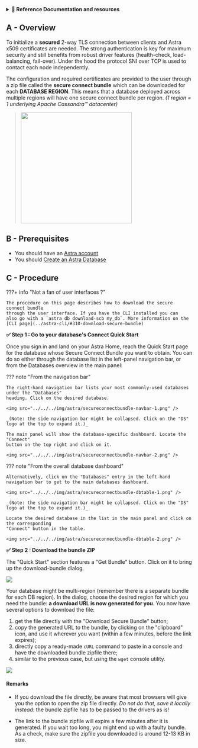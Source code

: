 <details>
<summary><b> 📖 Reference Documentation and resources</b></summary>
<ol>
<li><a href="https://docs.datastax.com/en/astra-serverless/docs/connect/secure-connect-bundle.html"><b>📖  Astra Docs</b> - Download Cloud Secure Bundle</a>
<li><a href="https://www.youtube.com/watch?v=PNQM-Bsyibg&list=PL2g2h-wyI4SpWK1G3UaxXhzZc6aUFXbvL&index=7"><b>🎥 Youtube Video</b> - Walk through secure </a>
</ol>
</details>

## A - Overview

To initialize a **secured** 2-way TLS connection between clients and Astra x509 certificates are needed. The strong authentication is key for maximum security and still benefits from robust driver features (health-check, load-balancing, fail-over). Under the hood the protocol SNI over TCP is used to contact each node independently.

The configuration and required certificates are provided to the user through a zip file called the **secure connect bundle** which can be downloaded for each **DATABASE REGION**. This means that a database deployed across multiple regions will have one secure connect bundle per region. _(1 region = 1 underlying Apache Cassandra™ datacenter)_

> <img src="../../../img/astra/secureconnectbundle-doc.png" height="300px" />

## B - Prerequisites

- You should have an [Astra account](https://astra.dev/3B7HcYo)
- You should [Create an Astra Database](/docs/pages/astra/create-instance/)

## C - Procedure

???+ info "Not a fan of user interfaces ?"

    The procedure on this page describes how to download the secure connect bundle 
    through the user interface. If you have the CLI installed you can
    also go with a `astra db download-scb my_db`. More information on the
    [CLI page](../astra-cli/#310-download-secure-bundle)

**✅ Step 1 : Go to your database's Connect Quick Start**

Once you sign in and land on your Astra Home, reach the Quick Start page for
the database whose Secure Connect Bundle you want to obtain.
You can do so either through the database list in the left-panel navigation bar,
or from the Databases overview in the main panel:

??? note "From the navigation bar"

    The right-hand navigation bar lists your most commonly-used databases under the "Databases"
    heading. Click on the desired database.

    <img src="../../../img/astra/secureconnectbundle-navbar-1.png" />

    _(Note: the side navigation bar might be collapsed. Click on the "DS" logo at the top to expand it.)_

    The main panel will show the database-specific dashboard. Locate the "Connect"
    button on the top right and click on it.

    <img src="../../../img/astra/secureconnectbundle-navbar-2.png" />

??? note "From the overall database dashboard"

    Alternatively, click on the "Databases" entry in the left-hand
    navigation bar to get to the main databases dashboard.

    <img src="../../../img/astra/secureconnectbundle-dbtable-1.png" />

    _(Note: the side navigation bar might be collapsed. Click on the "DS" logo at the top to expand it.)_

    Locate the desired database in the list in the main panel and click on the corresponding
    "Connect" button in the table.

    <img src="../../../img/astra/secureconnectbundle-dbtable-2.png" />


**✅ Step 2 : Download the bundle ZIP**

The "Quick Start" section features a "Get Bundle" button. Click on it to bring up
the download-bundle dialog.

<img src="../../../img/astra/secureconnectbundle-getbundle-3.png" />

Your database might be multi-region (remember there is a separate bundle for each DB region).
In the dialog, choose the desired region for which you need the bundle:
**a download URL is now generated for you**. You now have several options
to download the file:

1. get the file directly with the "Download Secure Bundle" button;
2. copy the generated URL to the bundle, by clicking on the "clipboard" icon, and use it wherever you want (within a few minutes, before the link expires);
3. directly copy a ready-made `cURL` command to paste in a console and have the downloaded bundle zipfile there;
4. similar to the previous case, but using the `wget` console utility.

<img src="../../../img/astra/secureconnectbundle-download-4.png" />

#### Remarks

- If you download the file directly, be aware that most browsers will give you the option to open the zip file directly. _Do not do that, save it locally instead_: the bundle zipfile has to be passed
  to the drivers as is!

- The link to the bundle zipfile will expire a few minutes after it is generated. If you wait too long,
  you might end up with a faulty bundle. As a check, make sure the zipfile you downloaded is around 12-13 KB in size.

